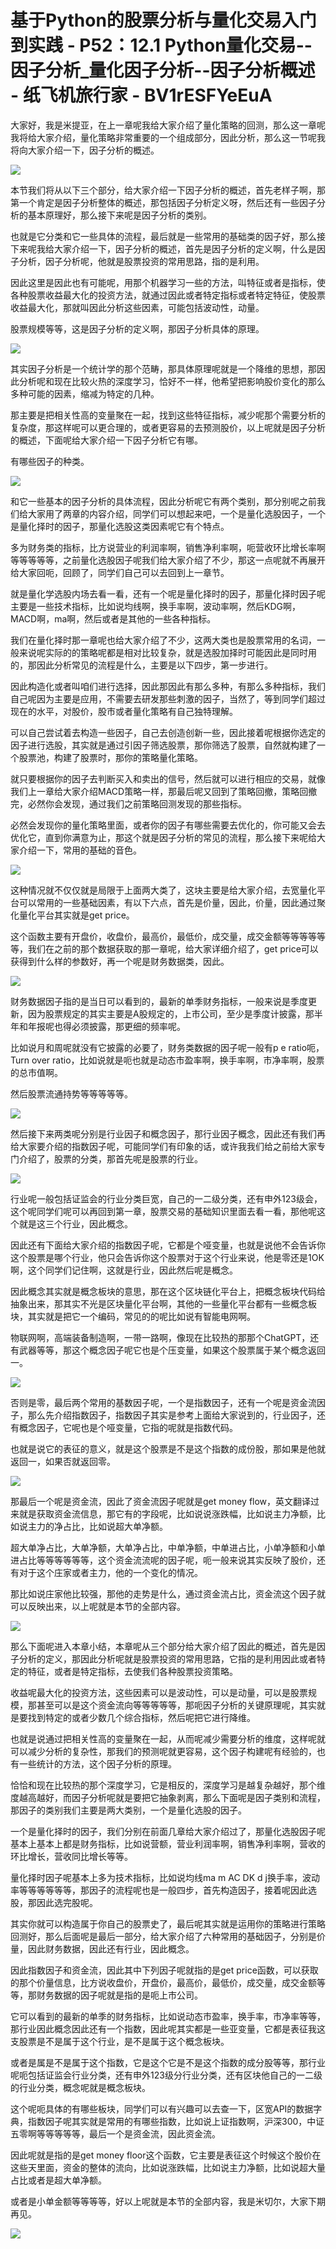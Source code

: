 # 基于Python的股票分析与量化交易入门到实践 - P52：12.1 Python量化交易--因子分析_量化因子分析--因子分析概述 - 纸飞机旅行家 - BV1rESFYeEuA

大家好，我是米提亚，在上一章呢我给大家介绍了量化策略的回测，那么这一章呢我将给大家介绍，量化策略非常重要的一个组成部分，因此分析，那么这一节呢我将向大家介绍一下，因子分析的概述。



![](img/f12d8b62b62df6df870b66d2f5b42504_1.png)

本节我们将从以下三个部分，给大家介绍一下因子分析的概述，首先老样子啊，那第一个肯定是因子分析整体的概述，那包括因子分析定义呀，然后还有一些因子分析的基本原理好，那么接下来呢是因子分析的类别。

也就是它分类和它一些具体的流程，最后就是一些常用的基础类的因子好，那么接下来呢我给大家介绍一下，因子分析的概述，首先是因子分析的定义啊，什么是因子分析，因子分析呢，他就是股票投资的常用思路，指的是利用。

因此这里是因此也有可能呢，用那个机器学习一些的方法，叫特征或者是指标，使各种股票收益最大化的投资方法，就通过因此或者特定指标或者特定特征，使股票收益最大化，那就叫因此分析这些因素，可能包括波动性，动量。

股票规模等等，这是因子分析的定义啊，那因子分析具体的原理。

![](img/f12d8b62b62df6df870b66d2f5b42504_3.png)

其实因子分析是一个统计学的那个范畴，那具体原理呢就是一个降维的思想，那因此分析呢和现在比较火热的深度学习，恰好不一样，他希望把影响股价变化的那么多种可能的因素，缩减为特定的几种。

那主要是把相关性高的变量聚在一起，找到这些特征指标，减少呢那个需要分析的复杂度，那这样呢可以更合理的，或者更容易的去预测股价，以上呢就是因子分析的概述，下面呢给大家介绍一下因子分析它有哪。

有哪些因子的种类。

![](img/f12d8b62b62df6df870b66d2f5b42504_5.png)

和它一些基本的因子分析的具体流程，因此分析呢它有两个类别，那分别呢之前我们给大家用了两章的内容介绍，同学们可以想起来吧，一个是量化选股因子，一个是量化择时的因子，那量化选股这类因素呢它有个特点。

多为财务类的指标，比方说营业的利润率啊，销售净利率啊，呃营收环比增长率啊等等等等等，之前量化选股因子呢我们给大家介绍了不少，那这一点呢就不再展开给大家回呃，回顾了，同学们自己可以去回到上一章节。

就是量化学选股内场去看一看，还有一个呢是量化择时的因子，那量化择时因子呢主要是一些技术指标，比如说均线啊，换手率啊，波动率啊，然后KDG啊，MACD啊，ma啊，然后或者是其他的一些各种指标。

我们在量化择时那一章呢也给大家介绍了不少，这两大类也是股票常用的名词，一般来说呢实际的的策略呢都是相对比较复杂，就是选股加择时可能因此是同时用的，那因此分析常见的流程是什么，主要是以下四步，第一步进行。

因此构造化或者叫咱们进行选择，因此那因此有那么多种，有那么多种指标，我们自己呢因为主要是应用，不需要去研发那些刺激的因子，当然了，等到同学们超过现在的水平，对股价，股市或者量化策略有自己独特理解。

可以自己尝试着去构造一些因子，自己去创造创新一些，因此接着呢根据你选定的因子进行选股，其实就是通过引因子筛选股票，那你筛选了股票，自然就构建了一个股票池，构建了股票时，那你的策略量化策略。

就只要根据你的因子去判断买入和卖出的信号，然后就可以进行相应的交易，就像我们上一章给大家介绍MACD策略一样，那最后呢又回到了策略回撤，策略回撤完，必然你会发现，通过我们之前策略回测发现的那些指标。

必然会发现你的量化策略里面，或者你的因子有哪些需要去优化的，你可能又会去优化它，直到你满意为止，那这个就是因子分析的常见的流程，那么接下来呢给大家介绍一下，常用的基础的音色。



![](img/f12d8b62b62df6df870b66d2f5b42504_7.png)

这种情况就不仅仅就是局限于上面两大类了，这块主要是给大家介绍，去宽量化平台可以常用的一些基础因素，有以下六点，首先是价量，因此，价量，因此通过聚化量化平台其实就是get price。

这个函数主要有开盘价，收盘价，最高价，最低价，成交量，成交金额等等等等等等，我们在之前的那个数据获取的那一章呢，给大家详细介绍了，get price可以获得到什么样的参数好，再一个呢是财务数据类，因此。



![](img/f12d8b62b62df6df870b66d2f5b42504_9.png)

财务数据因子指的是当日可以看到的，最新的单季财务指标，一般来说是季度更新，因为股票规定的其实主要是A股规定的，上市公司，至少是季度计披露，那半年和年报呢也得必须披露，那更细的频率呢。

比如说月和周呢就没有它披露的必要了，财务类数据的因子呢一般有p e ratio呃，Turn over ratio，比如说就是呃也就是动态市盈率啊，换手率啊，市净率啊，股票的总市值啊。

然后股票流通持势等等等等等。

![](img/f12d8b62b62df6df870b66d2f5b42504_11.png)

然后接下来两类呢分别是行业因子和概念因子，那行业因子概念，因此还有我们再给大家要介绍的指数因子呢，可能同学们有印象的话，或许我我们给之前给大家专门介绍了，股票的分类，那首先呢是股票的行业。



![](img/f12d8b62b62df6df870b66d2f5b42504_13.png)

行业呢一般包括证监会的行业分类巨宽，自己的一二级分类，还有申外123级会，这个呢同学们呢可以再回到第一章，股票交易的基础知识里面去看一看，那他呢这个就是这三个行业，因此概念。

因此还有下面给大家介绍的指数因子呢，它都是个哑变量，也就是说他不会告诉你这个股票是哪个行业，他只会告诉你这个股票对于这个行业来说，他是零还是1OK啊，这个同学们记住啊，这就是行业，因此然后呢是概念。

因此概念其实就是概念板块的意思，那在这个区块链化平台上，把概念板块代码给抽象出来，那其实不光是区块量化平台啊，其他的一些量化平台都有一些概念板块，其实就是把它一个编码，常见的的呢比如说有智能电网啊。

物联网啊，高端装备制造啊，一带一路啊，像现在比较热的那那个ChatGPT，还有武器等等，那这个概念因子呢它也是个压变量，如果这个股票属于某个概念返回一。



![](img/f12d8b62b62df6df870b66d2f5b42504_15.png)

否则是零，最后两个常用的基数因子呢，一个是指数因子，还有一个呢是资金流因子，那么先介绍指数因子，指数因子其实是参考上面给大家说到的，行业因子，还有概念因子，它呢也是个哑变量，它指的呢就是指数代码。

也就是说它的表征的意义，就是这个股票是不是这个指数的成份股，那如果是他就返回一，如果否就返回零。

![](img/f12d8b62b62df6df870b66d2f5b42504_17.png)

那最后一个呢是资金流，因此了资金流因子呢就是get money flow，英文翻译过来就是获取资金流信息，那它有的字段呢，比如说说涨跌幅，比如说主力净额，比如说主力的净占比，比如说超大单净额。

超大单净占比，大单净额，大单净占比，中单净额，中单进占比，小单净额和小单进占比等等等等等等，这个资金流流呢的因子呢，呃一般来说其实反映了股价，还有对于这个庄家或者主力，他的一个变化的情况。

那比如说庄家他比较强，那他的走势是什么，通过资金流占比，资金流这个因子就可以反映出来，以上呢就是本节的全部内容。



![](img/f12d8b62b62df6df870b66d2f5b42504_19.png)

那么下面呢进入本章小结，本章呢从三个部分给大家介绍了因此的概述，首先是因子分析的定义，那因此分析呢就是股票投资的常用思路，它指的是利用因此或者特定的特征，或者是特定指标，去使我们各种股票投资策略。

收益呢最大化的投资方法，这些因素可以是波动性，可以是动量，可以是股票规模，那甚至可以是这个资金流向等等等等等，那呃因子分析的关键原理呢，其实就是要找到特定的或者少数几个综合指标，然后呢把它进行降维。

也就是说通过把相关性高的变量聚在一起，从而呢减少需要分析的维度，这样呢就可以减少分析的复杂性，那我们的预测呢就更容易，这个因子构建呢有经验的，也有一些统计的方法，这个因子分析的原理。

恰恰和现在比较热的那个深度学习，它是相反的，深度学习是越复杂越好，那个维度越高越好，而因子分析呢就是要把它抽象剥离，那么下面呢是因子类别和流程，那因子的类别我们主要是两大类别，一个是量化选股的因子。

一个是量化择时的因子，我们分别在前面几章给大家介绍过了，那量化选股因子呢基本上基本上都是财务指标，比如说营额，营业利润率啊，销售净利率啊，营收的环比增长，营收同比增长等等。

量化择时因子呢基本上多为技术指标，比如说均线ma m AC DK d j换手率，波动率等等等等等等，那因子的流程呢也是一般四步，首先构造因子，接着呢因此选股，那因此选完股呢。

其实你就可以构造属于你自己的股票史了，最后呢其实就是运用你的策略进行策略回测好，那么后面呢是最后一部分，给大家介绍了六种常用的基础因子，分别是价量，因此财务数据，因此还有行业，因此概念。

因此指数因子和资金流，因此其中下列因子呢就指的是get price函数，可以获取的那个价量信息，比方说收盘价，开盘价，最高价，最低价，成交量，成交金额等等，那财务数据的因子呢就是指的是呃上市公司。

它可以看到的最新的单季的财务指标，比如说动态市盈率，换手率，市净率等等，那行业因此概念因此还有一个指数，因此呢其实都是一些亚变量，它都是表征我这支股票是不是属于这个行业，是不是属于这个概念板块。

或者是属是不是属于这个指数，它是这个它是不是这个指数的成分股等等，那行业呢呃包括证监会行业分类，还有申外123级分行业分类，还有区块他自己的一二级的行业分类，概念呢就是概念板块。

这个呢呃具体的有哪些板块，同学们可以有兴趣可以去查一下，区宽API的数据字典，指数因子呢其实就是常用的有哪些指数，比如说上证指数啊，沪深300，中证五零啊等等等等等，最后一个是资金流，因此资金流。

因此呢就是指的是get money floor这个函数，它主要是表征这个时候这个股价在这些天里面，资金的整体的流向，比如说涨跌幅，比如说主力净额，比如说超大量占比或者是超大单净额。

或者是小单金额等等等等，好以上呢就是本节的全部内容，我是米切尔，大家下期再见。

![](img/f12d8b62b62df6df870b66d2f5b42504_21.png)